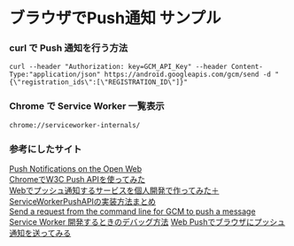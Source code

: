 # ブラウザでPush通知 サンプル

### curl で Push 通知を行う方法  
```
curl --header "Authorization: key=GCM_API_Key" --header Content-Type:"application/json" https://android.googleapis.com/gcm/send -d "{\"registration_ids\":[\"REGISTRATION_ID\"]}"
```

### Chrome で Service Worker 一覧表示  
```
chrome://serviceworker-internals/
```


### 参考にしたサイト  
[Push Notifications on the Open Web](https://developers.google.com/web/updates/2015/03/push-notifications-on-the-open-web)  
[ChromeでW3C Push APIを使ってみた](http://qiita.com/tomoyukilabs/items/8fffb4280c1914b6aa3d)  
[Webでプッシュ通知するサービスを個人開発で作ってみた＋ServiceWorkerPushAPIの実装方法まとめ](http://qiita.com/zaru/items/f6e821052abb1b18bb0b)  
[Send a request from the command line for GCM to push a message](https://developers.google.com/web/fundamentals/getting-started/push-notifications/step-07)  
[Service Worker 開発するときのデバッグ方法](http://qiita.com/tmtysk/items/f77e31d6e9380e1c94a2) 
[Web Pushでブラウザにプッシュ通知を送ってみる](http://qiita.com/tomoyukilabs/items/217915676603fda73b0a#_reference-edee1ebfaae4be7a09b6)